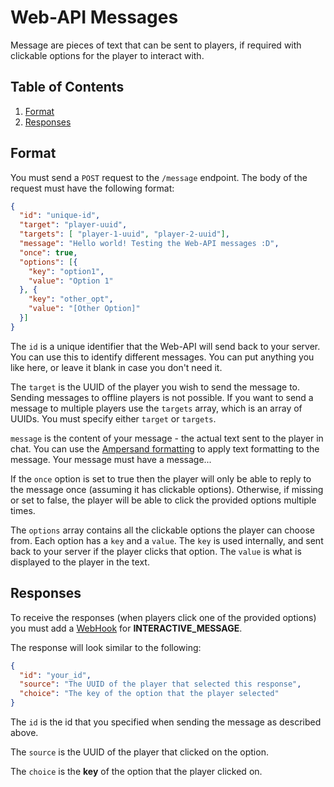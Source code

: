 # Web-API Messages

Message are pieces of text that can be sent to players, if required with clickable options for
the player to interact with.


## Table of Contents
1. [Format](#format)
1. [Responses](#responses)


<a name="format"></a>
## Format

You must send a `POST` request to the `/message` endpoint.
The body of the request must have the following format:

```json
{
  "id": "unique-id",
  "target": "player-uuid",
  "targets": [ "player-1-uuid", "player-2-uuid"],
  "message": "Hello world! Testing the Web-API messages :D",
  "once": true,
  "options": [{
    "key": "option1",
    "value": "Option 1"
  }, {
    "key": "other_opt",
    "value": "[Other Option]"
  }]
}
```

The `id` is a unique identifier that the Web-API will send back to your server. You can use
this to identify different messages. You can put anything you like here, or leave it blank
in case you don't need it.

The `target` is the UUID of the player you wish to send the message to. Sending messages
to offline players is not possible. If you want to send a message to multiple players use 
the `targets` array, which is an array of UUIDs. You must specify either `target` or `targets`.

`message` is the content of your message - the actual text sent to the player in chat.
You can use the [Ampersand formatting](https://docs.spongepowered.org/stable/en-GB/plugin/text/representations/formatting-code-legacy.html#ampersand-formatting)
to apply text formatting to the message. Your message must have a message...

If the `once` option is set to true then the player will only be able to reply to the message
once (assuming it has clickable options). Otherwise, if missing or set to false, the player will
be able to click the provided options multiple times.

The `options` array contains all the clickable options the player can choose from.
Each option has a `key` and a `value`. The `key` is used internally, and sent back to your
server if the player clicks that option. The `value` is what is displayed to the player
in the text.


<a name="responses"></a>
## Responses

To receive the responses (when players click one of the provided options) you must add a
[WebHook](WEBHOOKS.md) for **INTERACTIVE_MESSAGE**.

The response will look similar to the following:
```json
{
  "id": "your_id",
  "source": "The UUID of the player that selected this response",
  "choice": "The key of the option that the player selected"
}
```

The `id` is the id that you specified when sending the message as described above.

The `source` is the UUID of the player that clicked on the option.

The `choice` is the **key** of the option that the player clicked on.
